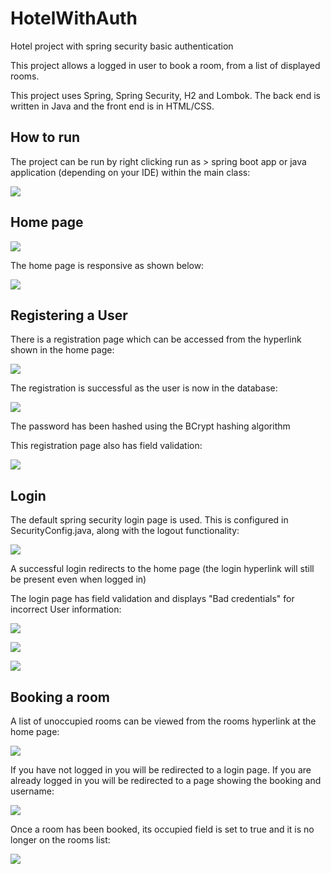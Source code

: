 # HotelWithAuth
Hotel project with spring security basic authentication

This project allows a logged in user to book a room, from a list of displayed rooms. 

This project uses Spring, Spring Security, H2 and Lombok. The back end is written in Java and the front end is in HTML/CSS.

## How to run

The project can be run by right clicking run as > spring boot app or java application (depending on your IDE) within the main class:

![](https://github.com/RavinderSian/HotelWithAuth/blob/readme_branch/hotel-project-auth/screenshots/How%20to%20Run.JPG)

## Home page

![](https://github.com/RavinderSian/HotelWithAuth/blob/main/hotel-project-auth/screenshots/home_page_full.JPG)

The home page is responsive as shown below:

![](https://github.com/RavinderSian/HotelWithAuth/blob/main/hotel-project-auth/screenshots/home_page_minimized.JPG)

## Registering a User

There is a registration page which can be accessed from the hyperlink shown in the home page:

![](https://github.com/RavinderSian/HotelWithAuth/blob/main/hotel-project-auth/screenshots/Register%20Page.JPG)

The registration is successful as the user is now in the database:

![](https://github.com/RavinderSian/HotelWithAuth/blob/main/hotel-project-auth/screenshots/H2%20User.JPG)

The password has been hashed using the BCrypt hashing algorithm

This registration page also has field validation: 

![](https://github.com/RavinderSian/HotelWithAuth/blob/main/hotel-project-auth/screenshots/Register%20Validation.JPG)

## Login 

The default spring security login page is used. This is configured in SecurityConfig.java, along with the logout functionality:

![](https://github.com/RavinderSian/HotelWithAuth/blob/main/hotel-project-auth/screenshots/DefaultLoginLogoutConfig.JPG)

A successful login redirects to the home page (the login hyperlink will still be present even when logged in)

The login page has field validation and displays "Bad credentials" for incorrect User information:

![](https://github.com/RavinderSian/HotelWithAuth/blob/main/hotel-project-auth/screenshots/No%20Fields%20Login.JPG)

![](https://github.com/RavinderSian/HotelWithAuth/blob/main/hotel-project-auth/screenshots/No%20Input%20Login%20Password.JPG)

![](https://github.com/RavinderSian/HotelWithAuth/blob/main/hotel-project-auth/screenshots/Bad%20Credentials.JPG)

## Booking a room

A list of unoccupied rooms can be viewed from the rooms hyperlink at the home page:

![](https://github.com/RavinderSian/HotelWithAuth/blob/main/hotel-project-auth/screenshots/Rooms.JPG)

If you have not logged in you will be redirected to a login page. 
If you are already logged in you will be redirected to a page showing the booking and username:



![](https://github.com/RavinderSian/HotelWithAuth/blob/main/hotel-project-auth/screenshots/BookedRoom.JPG)

Once a room has been booked, its occupied field is set to true and it is no longer on the rooms list: 


![](https://github.com/RavinderSian/HotelWithAuth/blob/main/hotel-project-auth/screenshots/ShorterRoomList.JPG)

